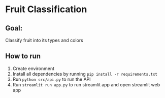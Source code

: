 # Fruit Classification

## Goal:
Classify fruit into its types and colors

## How to run
1. Create environment
2. Install all dependencies by running `pip install -r requirements.txt`
3. Run `python src/api.py` to run the API
4. Run `streamlit run app.py` to run streamlit app and open streamlit web app